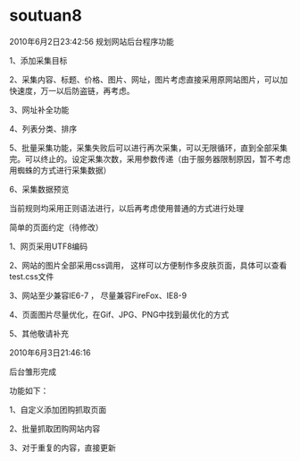 # soutuan8
2010年6月2日23:42:56
规划网站后台程序功能

1、添加采集目标

2、采集内容、标题、价格、图片、网址，图片考虑直接采用原网站图片，可以加快速度，万一以后防盗链，再考虑。

3、网址补全功能

4、列表分类、排序

5、批量采集功能，采集失败后可以进行再次采集，可以无限循环，直到全部采集完。可以终止的。设定采集次数，采用参数传递（由于服务器限制原因，暂不考虑用蜘蛛的方式进行采集数据）

6、采集数据预览



当前规则均采用正则语法进行，以后再考虑使用普通的方式进行处理

简单的页面约定（待修改）

1、网页采用UTF8编码

2、网站的图片全部采用css调用， 这样可以方便制作多皮肤页面，具体可以查看test.css文件

3、网站至少兼容IE6-7 ， 尽量兼容FireFox、IE8-9

4、页面图片尽量优化，在Gif、JPG、PNG中找到最优化的方式

5、其他敬请补充


2010年6月3日21:46:16

后台雏形完成

功能如下：

1、自定义添加团购抓取页面

2、批量抓取团购网站内容

3、对于重复的内容，直接更新

